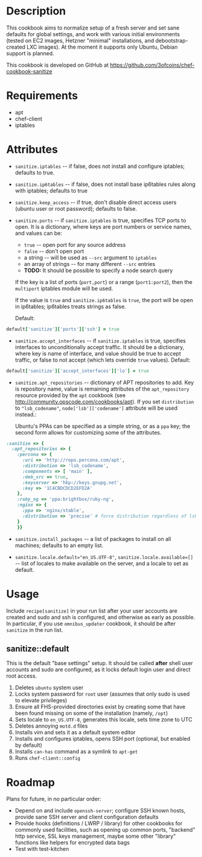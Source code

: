 Description
===========

This cookbook aims to normalize setup of a fresh server and set sane
defaults for global settings, and work with various initial
environments (tested on EC2 images, Hetzner "minimal" installations,
and debootstrap-created LXC images). At the moment it supports only
Ubuntu, Debian support is planned.

This cookbook is developed on GitHub at
https://github.com/3ofcoins/chef-cookbook-sanitize

Requirements
============

* apt
* chef-client
* iptables

Attributes
==========

* `sanitize.iptables` -- if false, does not install and configure
  iptables; defaults to true.

* `sanitize.ip6tables` -- if false, does not install base ip6tables
  rules along with iptables; defaults to true

* `sanitize.keep_access` -- if true, don't disable direct access users
  (ubuntu user or root password); defaults to false.

* `sanitize.ports` -- if `sanitize.iptables` is true, specifies TCP
  ports to open. It is a dictionary, where keys are port numbers or
  service names, and values can be:
  
  * `true` -- open port for any source address
  * `false` -- don't open port
  * a string -- will be used as `--src` argument to `iptables`
  * an array of strings -- for many different `--src` entries
  * **TODO:** It should be possible to specify a node search query

  If the key is a list of ports (`port,port`) or a range
  (`port1:port2`), then the `multiport` iptables module will be used.
  
  If the value is `true` and `sanitize.ip6tables` is `true`, the port
  will be open in ip6tables; ip6tables treats strings as false.

  Default:
  
```ruby
default['sanitize']['ports']['ssh'] = true
```

* `sanitize.accept_interfaces` -- if `sanitize.iptables` is true,
  specifies interfaces to unconditionally accept traffic. It should be
  a dictionary, where key is name of interface, and value should be
  true to accept traffic, or false to not accept (which lets override
  `true` values). Default:
  
```ruby
default['sanitize']['accept_interfaces']['lo'] = true
```

* `sanitize.apt_repositories` -- dictionary of APT repositories to
  add. Key is repository name, value is remaining attributes of the
  `apt_repository` resource provided by the `apt` cookbook (see
  http://community.opscode.com/cookbooks/apt). If you set
  `distribution` to `"lsb_codename"`, `node['lsb']['codename']`
  attribute will be used instead.:

  Ubuntu's PPAs can be specified as a simple string, or as a `ppa`
  key; the second form allows for customizing some of the attributes.

  
```ruby
:sanitize => {
  :apt_repositories => {
    :percona => {
      :uri => 'http://repo.percona.com/apt',
      :distribution => 'lsb_codename',
      :components => [ 'main' ],
      :deb_src => true,
      :keyserver => 'hkp://keys.gnupg.net',
      :key => '1C4CBDCDCD2EFD2A'
    },
    :ruby_ng => 'ppa:brightbox/ruby-ng',
    :nginx => {
      :ppa => 'nginx/stable',
      :distribution => 'precise' # force distribution regardless of lsb.codename
    }
    }}
```

* `sanitize.install_packages` -- a list of packages to install on all
  machines; defaults to an empty list.

* `sanitize.locale.default="en_US.UTF-8"`,
  `sanitize.locale.available=[]` -- list of locales to make available
  on the server, and a locale to set as default.

Usage
=====

Include `recipe[sanitize]` in your run list after your user accounts
are created and sudo and ssh is configured, and otherwise as early as
possible. In particular, if you use `omnibus_updater` cookbook, it
should be after `sanitize` in the run list.

sanitize::default
-----------------

This is the default "base settings" setup. It should be called
**after** shell user accounts and sudo are configured, as it locks
default login user and direct root access.

1. Deletes `ubuntu` system user
2. Locks system password for `root` user (assumes that only sudo is
   used to elevate privileges)
3. Ensure all FHS-provided directories exist by creating some that
   have been found missing on some of the installation (namely,
   `/opt`)
4. Sets locale to `en_US.UTF-8`, generates this locale, sets time zone
   to UTC
5. Deletes annoying `motd.d` files
6. Installs vim and sets it as a default system editor
7. Installs and configures iptables, opens SSH port (optional, but
   enabled by default)
8. Installs `can-has` command as a symlink to `apt-get`
9. Runs `chef-client::config`

Roadmap
=======

Plans for future, in no particular order:

* Depend on and include `openssh-server`; configure SSH known hosts,
  provide sane SSH server and client configuration defaults
* Provide hooks (definitions / LWRP / library) for other cookbooks for
  commonly used facilities, such as opening up common ports, "backend"
  http service, SSL keys management, maybe some other "library"
  functions like helpers for encrypted data bags
* Test with test-kitchen
